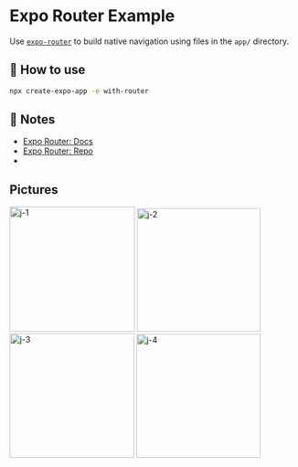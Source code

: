 # Expo Router Example

Use [`expo-router`](https://expo.github.io/router) to build native navigation using files in the `app/` directory.

## 🚀 How to use

```sh
npx create-expo-app -e with-router
```

## 📝 Notes

- [Expo Router: Docs](https://expo.github.io/router)
- [Expo Router: Repo](https://github.com/expo/router)
- 

## Pictures

<img width="219" alt="j-1" src="https://github.com/FazliddinFayziev/react-jobs/assets/119391181/20bab152-dbf9-4964-b6cd-3e60c2e02c35">

<img width="216" alt="j-2" src="https://github.com/FazliddinFayziev/react-jobs/assets/119391181/6c78d359-a7dc-45e6-ab7d-5eec91063f7e">

<img width="218" alt="j-3" src="https://github.com/FazliddinFayziev/react-jobs/assets/119391181/00e554e1-d9e4-407f-b100-c6e22f439625">

<img width="217" alt="j-4" src="https://github.com/FazliddinFayziev/react-jobs/assets/119391181/2751962c-c426-4bff-be41-1e12283ed245">



